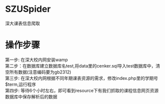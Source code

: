 SZUSpider
=========

深大课表信息爬取

操作步骤
========
第一步: 在深大校内网安装wamp<br>
第二步：在数据库建立数据库名test,将data里的cenker.sql导入test数据库中，清空所有数据(注意编码要为gb2312)<br>
第三步: 在深大校内网根据不同年期课表资源的需求，修改index.php里的学期号$term,运行程序<br>
第四步: 等待6个小时左右，即可看到resource下有我们抓取的课程信息网页资源数据库中保存解析后的数据<br>
